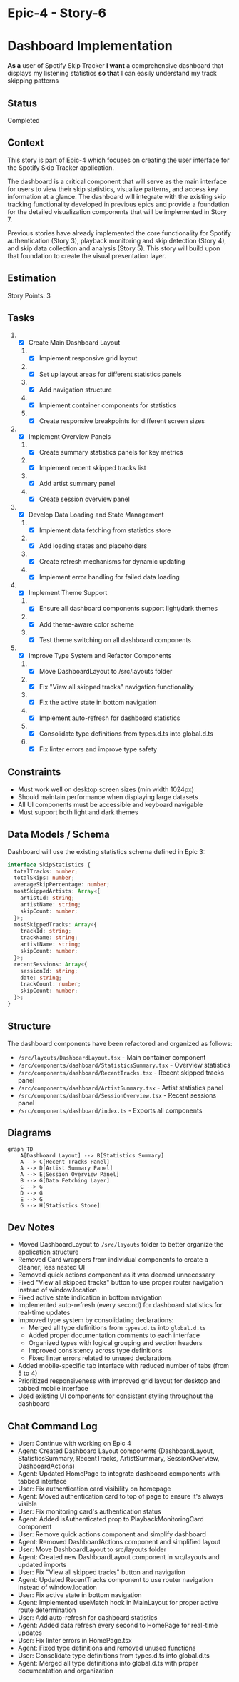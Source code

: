 # Epic-4 - Story-6

# Dashboard Implementation

**As a** user of Spotify Skip Tracker
**I want** a comprehensive dashboard that displays my listening statistics
**so that** I can easily understand my track skipping patterns

## Status

Completed

## Context

This story is part of Epic-4 which focuses on creating the user interface for the Spotify Skip Tracker application.

The dashboard is a critical component that will serve as the main interface for users to view their skip statistics, visualize patterns, and access key information at a glance. The dashboard will integrate with the existing skip tracking functionality developed in previous epics and provide a foundation for the detailed visualization components that will be implemented in Story 7.

Previous stories have already implemented the core functionality for Spotify authentication (Story 3), playback monitoring and skip detection (Story 4), and skip data collection and analysis (Story 5). This story will build upon that foundation to create the visual presentation layer.

## Estimation

Story Points: 3

## Tasks

1. - [x] Create Main Dashboard Layout

   1. - [x] Implement responsive grid layout
   2. - [x] Set up layout areas for different statistics panels
   3. - [x] Add navigation structure
   4. - [x] Implement container components for statistics
   5. - [x] Create responsive breakpoints for different screen sizes

2. - [x] Implement Overview Panels

   1. - [x] Create summary statistics panels for key metrics
   2. - [x] Implement recent skipped tracks list
   3. - [x] Add artist summary panel
   4. - [x] Create session overview panel

3. - [x] Develop Data Loading and State Management

   1. - [x] Implement data fetching from statistics store
   2. - [x] Add loading states and placeholders
   3. - [x] Create refresh mechanisms for dynamic updating
   4. - [x] Implement error handling for failed data loading

4. - [x] Implement Theme Support

   1. - [x] Ensure all dashboard components support light/dark themes
   2. - [x] Add theme-aware color scheme
   3. - [x] Test theme switching on all dashboard components

5. - [x] Improve Type System and Refactor Components
   1. - [x] Move DashboardLayout to /src/layouts folder
   2. - [x] Fix "View all skipped tracks" navigation functionality
   3. - [x] Fix the active state in bottom navigation
   4. - [x] Implement auto-refresh for dashboard statistics
   5. - [x] Consolidate type definitions from types.d.ts into global.d.ts
   6. - [x] Fix linter errors and improve type safety

## Constraints

- Must work well on desktop screen sizes (min width 1024px)
- Should maintain performance when displaying large datasets
- All UI components must be accessible and keyboard navigable
- Must support both light and dark themes

## Data Models / Schema

Dashboard will use the existing statistics schema defined in Epic 3:

```typescript
interface SkipStatistics {
  totalTracks: number;
  totalSkips: number;
  averageSkipPercentage: number;
  mostSkippedArtists: Array<{
    artistId: string;
    artistName: string;
    skipCount: number;
  }>;
  mostSkippedTracks: Array<{
    trackId: string;
    trackName: string;
    artistName: string;
    skipCount: number;
  }>;
  recentSessions: Array<{
    sessionId: string;
    date: string;
    trackCount: number;
    skipCount: number;
  }>;
}
```

## Structure

The dashboard components have been refactored and organized as follows:

- `/src/layouts/DashboardLayout.tsx` - Main container component
- `/src/components/dashboard/StatisticsSummary.tsx` - Overview statistics
- `/src/components/dashboard/RecentTracks.tsx` - Recent skipped tracks panel
- `/src/components/dashboard/ArtistSummary.tsx` - Artist statistics panel
- `/src/components/dashboard/SessionOverview.tsx` - Recent sessions panel
- `/src/components/dashboard/index.ts` - Exports all components

## Diagrams

```mermaid
graph TD
    A[Dashboard Layout] --> B[Statistics Summary]
    A --> C[Recent Tracks Panel]
    A --> D[Artist Summary Panel]
    A --> E[Session Overview Panel]
    B --> G[Data Fetching Layer]
    C --> G
    D --> G
    E --> G
    G --> H[Statistics Store]
```

## Dev Notes

- Moved DashboardLayout to `/src/layouts` folder to better organize the application structure
- Removed Card wrappers from individual components to create a cleaner, less nested UI
- Removed quick actions component as it was deemed unnecessary
- Fixed "View all skipped tracks" button to use proper router navigation instead of window.location
- Fixed active state indication in bottom navigation
- Implemented auto-refresh (every second) for dashboard statistics for real-time updates
- Improved type system by consolidating declarations:
  - Merged all type definitions from `types.d.ts` into `global.d.ts`
  - Added proper documentation comments to each interface
  - Organized types with logical grouping and section headers
  - Improved consistency across type definitions
  - Fixed linter errors related to unused declarations
- Added mobile-specific tab interface with reduced number of tabs (from 5 to 4)
- Prioritized responsiveness with improved grid layout for desktop and tabbed mobile interface
- Used existing UI components for consistent styling throughout the dashboard

## Chat Command Log

- User: Continue with working on Epic 4
- Agent: Created Dashboard Layout components (DashboardLayout, StatisticsSummary, RecentTracks, ArtistSummary, SessionOverview, DashboardActions)
- Agent: Updated HomePage to integrate dashboard components with tabbed interface
- User: Fix authentication card visibility on homepage
- Agent: Moved authentication card to top of page to ensure it's always visible
- User: Fix monitoring card's authentication status
- Agent: Added isAuthenticated prop to PlaybackMonitoringCard component
- User: Remove quick actions component and simplify dashboard
- Agent: Removed DashboardActions component and simplified layout
- User: Move DashboardLayout to src/layouts folder
- Agent: Created new DashboardLayout component in src/layouts and updated imports
- User: Fix "View all skipped tracks" button and navigation
- Agent: Updated RecentTracks component to use router navigation instead of window.location
- User: Fix active state in bottom navigation
- Agent: Implemented useMatch hook in MainLayout for proper active route determination
- User: Add auto-refresh for dashboard statistics
- Agent: Added data refresh every second to HomePage for real-time updates
- User: Fix linter errors in HomePage.tsx
- Agent: Fixed type definitions and removed unused functions
- User: Consolidate type definitions from types.d.ts into global.d.ts
- Agent: Merged all type definitions into global.d.ts with proper documentation and organization
